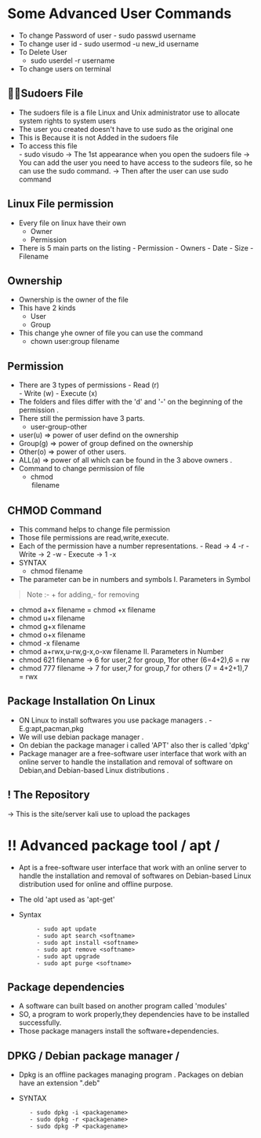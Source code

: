 # Some Advanced User Commands
- To change Password of user 
       - sudo passwd username 
- To change user id 
       - sudo usermod  -u new_id username 
- To Delete User 
     - sudo userdel -r username
- To change users on terminal 
## 🦸‍♂️Sudoers File 
- The sudoers file is a file Linux and Unix administrator use to allocate system rights to system users 
- The user you created doesn't have to use sudo as the original one 
- This is Because it is not Added in the sudoers file 
- To access this file                
      - sudo visudo 
-> The 1st appearance when you open the sudoers file 
-> You can add the user you need to have access to the sudeors file, so he can use the sudo command.
-> Then after the user can use sudo command  
## Linux File permission 
- Every file on linux have their own 
     - Owner 
     - Permission 
- There is 5 main parts on the listing 
      - Permission 
      - Owners
      - Date
      - Size
      - Filename
## Ownership
- Ownership is the owner of the file 
- This have 2 kinds 
    - User 
    - Group
- This change yhe owner of file you can use the command 
     - chown user:group filename 
## Permission 
- There are 3 types of permissions
      - Read (r)         
      - Write (w)
      - Execute (x)
- The folders and files differ with the 'd' and '-' on the beginning of the permission .
-  There still the permission have 3 parts.
    - user-group-other
- user(u) => power of user defind on the ownership 
- Group(g) => power of group defined on the ownership     
- Other(o) => power of other users.
- ALL(a) => power of all which can be found in the 3 above owners .
- Command to change permission of file 
     -  chmod <option> filename
## CHMOD Command
- This command helps to change file permission 
- Those file permissions are read,write,execute.
- Each of the permission have a number representations.
      - Read -> 4 -r
      - Write -> 2 -w
      - Execute -> 1 -x     
- SYNTAX 
    - chmod <parameter>filename      
- The parameter can be in numbers and symbols 
I. Parameters in Symbol
>  Note :- +  for adding,- for removing
   - chmod a+x filename = chmod +x filename
   - chmod u+x filename
   - chmod g+x filename
   - chmod o+x filename
   - chmod -x filename   
   - chmod a+rwx,u-rw,g-x,o-xw filename
II. Parameters in Number   
 - chmod 621 filename -> 6 for user,2 for group, 1for other (6=4+2),6 = rw
 - chmod 777 filename -> 7 for user,7 for group,7 for others (7 = 4+2+1),7 = rwx
 ## Package Installation On Linux 
- ON Linux to install softwares you use package managers .
       -  E.g:apt,pacman,pkg  
- We will use debian package manager .
- On debian the package manager i called 'APT' also ther is called 'dpkg'
- Package manager are a free-software user interface that work with an online server to handle the installation and removal of software on Debian,and Debian-based Linux distributions .
## ! The Repository 
-> This is the site/server kali use to upload the packages 
# !! Advanced package tool / apt /
- Apt is a free-software user interface that work with an online server to handle the installation and removal of softwares on Debian-based Linux distribution used for online and offline purpose.
- The old 'apt used as 'apt-get'
- Syntax  

           - sudo apt update 
           - sudo apt search <softname>
           - sudo apt install <softname>
           - sudo apt remove <softname>
           - sudo apt upgrade 
           - sudo apt purge <softname>
## Package dependencies 
- A software can built based on another program called 'modules'
- SO, a program to work properly,they dependencies have to be installed successfully.   
- Those package managers install the software+dependencies.   
## DPKG / Debian package manager /
- Dpkg is an offline packages managing program .
Packages on debian have an extension ".deb"
- SYNTAX

         - sudo dpkg -i <packagename>
         - sudo dpkg -r <packagename>
         - sudo dpkg -P <packagename>

             